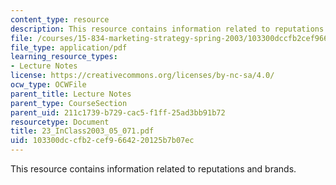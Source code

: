 ```yaml
---
content_type: resource
description: This resource contains information related to reputations and brands.
file: /courses/15-834-marketing-strategy-spring-2003/103300dccfb2cef9664220125b7b07ec_23_InClass2003_05_071.pdf
file_type: application/pdf
learning_resource_types:
- Lecture Notes
license: https://creativecommons.org/licenses/by-nc-sa/4.0/
ocw_type: OCWFile
parent_title: Lecture Notes
parent_type: CourseSection
parent_uid: 211c1739-b729-cac5-f1ff-25ad3bb91b72
resourcetype: Document
title: 23_InClass2003_05_071.pdf
uid: 103300dc-cfb2-cef9-6642-20125b7b07ec
---
```

This resource contains information related to reputations and brands.